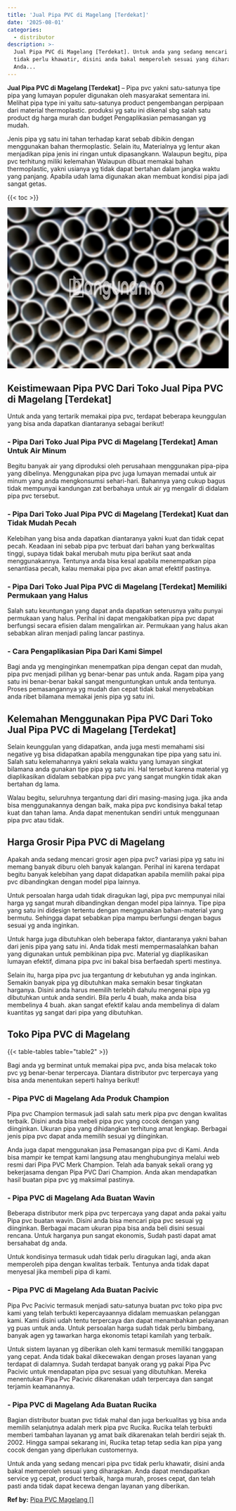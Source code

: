 ```yaml
---
title: 'Jual Pipa PVC di Magelang [Terdekat]'
date: '2025-08-01'
categories:
  - distributor
description: >-
  Jual Pipa PVC di Magelang [Terdekat]. Untuk anda yang sedang mencari pipa pvc
  tidak perlu khawatir, disini anda bakal memperoleh sesuai yang diharapkan.
  Anda...
---
```


**Jual Pipa PVC di Magelang \[Terdekat\]** – Pipa pvc yakni satu-satunya tipe pipa yang lumayan populer digunakan oleh masyarakat sementara ini. Melihat pipa type ini yaitu satu-satunya product pengembangan perpipaan dari material thermoplastic. produksi yg satu ini dikenal sbg salah satu product dg harga murah dan budget Pengaplikasian pemasangan yg mudah.

Jenis pipa yg satu ini tahan terhadap karat sebab dibikin dengan menggunakan bahan thermoplastic. Selain itu, Materialnya yg lentur akan menjadikan pipa jenis ini ringan untuk dipasangkann. Walaupun begitu, pipa pvc terhitung miliki kelemahan Walaupun dibuat memakai bahan thermoplastic, yakni usianya yg tidak dapat bertahan dalam jangka waktu yang panjang. Apabila udah lama digunakan akan membuat kondisi pipa jadi sangat getas.

{{< toc >}}

![Jual Pipa PVC di Magelang [Terdekat]](/images/jaul-pipa-pvc-50.png)

## Keistimewaan Pipa PVC Dari Toko Jual Pipa PVC di Magelang \[Terdekat\]

Untuk anda yang tertarik memakai pipa pvc, terdapat beberapa keunggulan yang bisa anda dapatkan diantaranya sebagai berikut!

### \- Pipa Dari Toko Jual Pipa PVC di Magelang \[Terdekat\] Aman Untuk Air Minum

Begitu banyak air yang diproduksi oleh perusahaan menggunakan pipa-pipa yang dibelinya. Menggunakan pipa pvc juga lumayan memadai untuk air minum yang anda mengkonsumsi sehari-hari. Bahannya yang cukup bagus tidak mempunyai kandungan zat berbahaya untuk air yg mengalir di didalam pipa pvc tersebut.

### \- Pipa Dari Toko Jual Pipa PVC di Magelang \[Terdekat\] Kuat dan Tidak Mudah Pecah

Kelebihan yang bisa anda dapatkan diantaranya yakni kuat dan tidak cepat pecah. Keadaan ini sebab pipa pvc terbuat dari bahan yang berkwalitas tinggi, supaya tidak bakal merubah mutu pipa berikut saat anda menggunakannya. Tentunya anda bisa kesal apabila menempatkan pipa senantiasa pecah, kalau memakai pipa pvc akan amat efektif pastinya.

### \- Pipa Dari Toko Jual Pipa PVC di Magelang \[Terdekat\] Memiliki Permukaan yang Halus

Salah satu keuntungan yang dapat anda dapatkan seterusnya yaitu punyai permukaan yang halus. Perihal ini dapat mengakibatkan pipa pvc dapat berfungsi secara efisien dalam mengalirkan air. Permukaan yang halus akan sebabkan aliran menjadi paling lancar pastinya.

### \- Cara Pengaplikasian Pipa Dari Kami Simpel

Bagi anda yg menginginkan menempatkan pipa dengan cepat dan mudah, pipa pvc menjadi pilihan yg benar-benar pas untuk anda. Ragam pipa yang satu ini benar-benar bakal sangat menguntungkan untuk anda tentunya. Proses pemasangannya yg mudah dan cepat tidak bakal menyebabkan anda ribet bilamana memakai jenis pipa yg satu ini.

## Kelemahan Menggunakan Pipa PVC Dari Toko Jual Pipa PVC di Magelang \[Terdekat\]

Selain keunggulan yang didapatkan, anda juga mesti memahami sisi negative yg bisa didapatkan apabila menggunakan tipe pipa yang satu ini. Salah satu kelemahannya yakni sekala waktu yang lumayan singkat bilamana anda gunakan tipe pipa yg satu ini. Hal tersebut karena material yg diaplikasikan didalam sebabkan pipa pvc yang sangat mungkin tidak akan bertahan dg lama.

Walau begitu, seluruhnya tergantung dari diri masing-masing juga. jika anda bisa menggunakannya dengan baik, maka pipa pvc kondisinya bakal tetap kuat dan tahan lama. Anda dapat menentukan sendiri untuk menggunaan pipa pvc atau tidak.

## Harga Grosir Pipa PVC di Magelang

Apakah anda sedang mencari grosir agen pipa pvc? variasi pipa yg satu ini memang banyak diburu oleh banyak kalangan. Perihal ini karena terdapat begitu banyak kelebihan yang dapat didapatkan apabila memilih pakai pipa pvc dibandingkan dengan model pipa lainnya.

Untuk persoalan harga udah tidak diragukan lagi, pipa pvc mempunyai nilai harga yg sangat murah dibandingkan dengan model pipa lainnya. Tipe pipa yang satu ini didesign tertentu dengan menggunakan bahan-material yang bermutu. Sehingga dapat sebabkan pipa mampu berfungsi dengan bagus sesuai yg anda inginkan.

Untuk harga juga dibutuhkan oleh beberapa faktor, diantaranya yakni bahan dari jenis pipa yang satu ini. Anda tidak mesti mempermasalahkan bahan yang digunakan untuk pembikinan pipa pvc. Material yg diaplikasikan lumayan efektif, dimana pipa pvc ini bakal bisa berfaedah sperti mestinya.

Selain itu, harga pipa pvc jua tergantung dr kebutuhan yg anda inginkan. Semakin banyak pipa yg dibutuhkan maka semakin besar tingkatan harganya. Disini anda harus memilih terlebih dahulu mengenai pipa yg dibutuhkan untuk anda sendiri. Bila perlu 4 buah, maka anda bisa membelinya 4 buah. akan sangat efektif kalau anda membelinya di dalam kuantitas yg sangat dari pipa yang dibutuhkan.

## Toko Pipa PVC di Magelang

{{< table-tables table="table2" >}}

Bagi anda yg berminat untuk memakai pipa pvc, anda bisa melacak toko pvc yg benar-benar terpercaya. Diantara distributor pvc terpercaya yang bisa anda menentukan seperti halnya berikut!

### \- Pipa PVC di Magelang Ada Produk Champion

Pipa pvc Champion termasuk jadi salah satu merk pipa pvc dengan kwalitas terbaik. Disini anda bisa mebeli pipa pvc yang cocok dengan yang diinginkan. Ukuran pipa yang dihidangkan terhitung amat lengkap. Berbagai jenis pipa pvc dapat anda memilih sesuai yg diinginkan.

Anda juga dapat menggunakan jasa Pemasangan pipa pvc di Kami. Anda bisa mampir ke tempat kami langsung atau menghubunginya melalui web resmi dari Pipa PVC Merk Champion. Telah ada banyak sekali orang yg bekerjasama dengan Pipa PVC Dari Champion. Anda akan mendapatkan hasil buatan pipa pvc yg maksimal pastinya.

### \- Pipa PVC di Magelang Ada Buatan Wavin

Beberapa distributor merk pipa pvc terpercaya yang dapat anda pakai yaitu Pipa pvc buatan wavin. Disini anda bisa mencari pipa pvc sesuai yg diinginkan. Berbagai macam ukuran pipa bisa anda beli disini sesuai rencana. Untuk harganya pun sangat ekonomis, Sudah pasti dapat amat bersahabat dg anda.

Untuk kondisinya termasuk udah tidak perlu diragukan lagi, anda akan memperoleh pipa dengan kwalitas terbaik. Tentunya anda tidak dapat menyesal jika membeli pipa di kami.

### \- Pipa PVC di Magelang Ada Buatan Pacivic

Pipa Pvc Pacivic termasuk menjadi satu-satunya buatan pvc toko pipa pvc kami yang telah terbukti kepercayaannya didalam memuaskan pelanggan kami. Kami disini udah tentu terpercaya dan dapat menambahkan pelayanan yg puas untuk anda. Untuk persoalan harga sudah tidak perlu bimbang, banyak agen yg tawarkan harga ekonomis tetapi kamilah yang terbaik.

Untuk sistem layanan yg diberikan oleh kami termasuk memiliki tanggapan yang cepat. Anda tidak bakal dikecewakan dengan proses layanan yang terdapat di dalamnya. Sudah terdapat banyak orang yg pakai Pipa Pvc Pacivic untuk mendapatan pipa pvc sesuai yang dibutuhkan. Mereka menentukan Pipa Pvc Pacivic dikarenakan udah terpercaya dan sangat terjamin keamanannya.

### \- Pipa PVC di Magelang Ada Buatan Rucika

Bagian distributor buatan pvc tidak mahal dan juga berkualitas yg bisa anda memilih selanjutnya adalah merk pipa pvc Rucika. Rucika telah terbukti memberi tambahan layanan yg amat baik dikarenakan telah berdiri sejak th. 2002. Hingga sampai sekarang ini, Rucika tetap tetap sedia kan pipa yang cocok dengan yang diperlukan customernya.

Untuk anda yang sedang mencari pipa pvc tidak perlu khawatir, disini anda bakal memperoleh sesuai yang diharapkan. Anda dapat mendapatkan service yg cepat, product terbaik, harga murah, proses cepat, dan telah pasti anda tidak dapat kecewa dengan layanan yang diberikan.

**Ref by:** [Pipa PVC Magelang []](https://id.wikipedia.org/wiki/Pipa)
